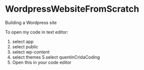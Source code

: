 # WordpressWebsiteFromScratch
Building a Wordpress site

To open my code in text editor:
1. select app
2. select public
3. select wp-content
4. select themes
5.select quentinCridaCoding
6. Open this in your code editor
